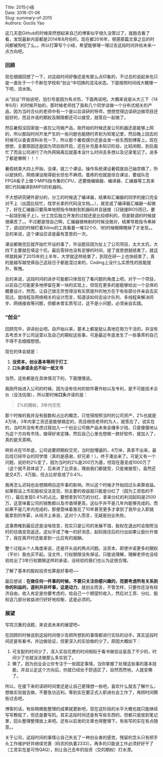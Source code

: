 Title: 2015小结  
Date: 2016-01-06  
Slug: summary-of-2015  
Authors: Goclis Yao  

这几天逛Github的时候突然想起来自己的博客似乎很久没管过了，就跑去看了看，发现最新内容都是2014年8月份的，现在都2016年，顿感那篇文章之后的时间都被狗吃了么。。所以打算写个小结，希望能够理一理过去这段时间并给未来一点方向吧。

### 回顾
现在细细回想了一下，对这段时间好像还是有那么点印象的，不过总的说起来也只是一直处于一个不断在学校和”创业“中切换的混沌状态。下面按照时间线大概理一下吧，流水账。

从”创业“开始说吧，加引号是因为有点伤，下面再说吧。大概来说是从大三下（14年6月）的时候开始的，那时候老师找了我和几个同学谈做一个分布式相关的产品，因为当时合伙的老师中有一个是以后读研的导师，想想觉得边读研边做项目还挺好的，而且许诺的期权及期限都还可以接受，就答应一起做了。

然后暑假没回家就一直在公司做产品，刚开始的时候还是公司机器还是能够上网的，所以那段时间开发产生的一些问题也能随时弄到为知笔记里，然后晚上回去的时候可以查查资料补充一下，所以那个暑假偶尔还是会发一些东西到博客上。现在想想，主要原因还是因为项目刚开启，还在补充基本知识阶段，比较闲暇，到后面忙了而且公司进行了内外网隔离后就基本没什么时间去多想以及记录笔记了。说多了都是懒啊！！！

暑假结束大四上开始，没课，就三个课设，操作系统课设暑假就自己抽空搞了，所以挺快的，网络课设拖得挺长但也不麻烦。蛋疼的也就是综合课设，要组队在FPGA板子上做个MIPS指令集的CPU，还要做编辑器、编译器、汇编器等工具来把C代码编译到MIPS的机器码。

不大想研究硬件部分的，分工的时候选了编译器，结果和汇编器的同学的接口完全对不上（出国比较忙，找学长拿的代码没文档。。），就变成了编译器汇编器一起做了，好在汇编器只要简单地把指令映射到机器码并且链接（只链接BIOS而已，要一起烧到板子上）。分工完后独立开发的过程还是比较顺利的，但是联调的时候就很痛苦了。。不过都是怪自己啊，汇编器做映射的时候没做对，结果导致指令串掉了，调试的时候盯着Xilinx的工具看着一堆32个0、1的时候眼睛瞎掉了才发现。。总的来说，这个课设应该是最有意思的一次。

课设都做完后就开始忙毕设的事了，毕设题目因为扯上了公司项目，太大太坑，大四下主要就在填这个坑，最后答辩也没有足够的时间，提了提思想就结束了。就这样就耗掉了2015年的上半年，大学就这样结束了，到现在研一上也快结束了，真的是越写越觉得自己这段日子都是混过来的，Coding上没什么实质性的技能提升，惭愧。

总的来说，这段时间的进步可能都只体现在了看问题的角度上吧。对于一个项目，以前自己可能更多地停留在某一块的实现上，但现在更多的是能够给出一个总体的概要设计。然而，让自己很无奈觉得没有实质提升的地方在于有些部分并亲自去实现过。就线程及网络相关的设计而言，知道该如何去设计队列、多线程来解决同步、网络接收等问题，但都未曾实质写过，这不是小问题，必须亲自实践。

### “创业”
回顾完毕，讲讲创业吧。自开始以来，基本上都是挺认真地在努力干活的，并没有去考虑关于公司运营以及自己的期权这些事，可是最近年底发生了一些事弄的自己不得不去细细想想。

现在的体会就是：

1. **没资本，创业基本等同于打工**
2. **口头承诺永远不如一纸文书**

当然，这些都是在具体情况下的，下面慢慢说。

我刚开始进入公司的时候，因为没有任何的软件著作权以及专利，是不可能技术合伙（没法估值），所以那时候**口头**许诺的是：

> 2%的期权，3年内交完

那个时候的我并没有股数和占比的概念，只觉得按照当时的公司资产，2%也就是4万块，3年内拿工资还是能够搞定的，而且相信老师的为人，就答应了。说实在的，当时并没有考虑过我加入一个创业公司做产品未来会赚多少钱，只是傻傻地认为这个方向有市场，做得好肯定赚，然后自己心里也想做一款好软件，就加入了，真的是天真啊。

转折点在15年底，公司说要把期权交完，当时挺懵逼的，4万块，真拿不出来，最后找已经毕业的同学借（真的是感谢，好兄弟！），终于凑出来了。可是又有一个问题，说好的2%变了，因为当时的2%是200万为基，但现在基变成1000万了（这个就不具体说了，后来进了比资金，理由我们都接受，只是难接受），虽然还是交4万，4万股，但占比却变成了0.4%。

我再怎么迟钝也会想搞明白这件事的影响，所以这个时候才开始回过头来算收益。如果假设上市前股权没法变现，则主要的收益就只能是分红了（因为工资低的不行），最后发现0.4%的占比，要想拿到10万的分红，拿来分红的利润起码是2500万，这意味着公司的销售额以及市值得更高，这似乎并不是几年内能够完成的。而如果不是几年内完成的，那便意味着我花了10年甚至更多才拿到了我毕业入职就能拿到的年薪，从经济上来说，这对个人而言，无疑是创业失败。

这事商榷到最后还是没啥改变，现实只是公司的发展不错，股权在退出时会按照当时的估值变现返还。这似乎成了唯一的好消息，起码我往后的付出如果让股价升值了，我在离开时还能拿到一比应有的报酬。

整个过程从个人角度来说，还是开头说的两点问题。没资本，即使许诺更多的期权（平价）我也买不起。没文件，行权期限没有保证。只能说理解，理解老师也没经验给出了3年行权期限这样的承诺，没经验的我们也认为这很合理。

了解了基本的股权投资也算是好事吧~~

最后想说：**在做任何一件事的时候，不要只关注你感兴趣的，而要考虑所有关系到你的利益的，逐利并非坏事，这是动力**。就创业而言，不管怎样，只要你还没有经济自由，收入肯定是你要考虑的，给自己一个期望的收入，然后对工资、分红、股权这几部分收益进行好好地权衡，这是必须的。

### 展望
写完沉重的话题，来说说未来的展望吧~

在回顾的时候说到这段时间很少去把所想到的事情都进行实际的动手。其实这段时间还是有看书，并边做验证，但更深入的实验做的少了。原因大概如下：

1. 可支配的时间少了，深入实验花费的时间相较于看书做验证是高了不少的，时间少了也就没法做那么多实验了。
2. 懒了。因为创业会让你专注于一些固定事情，当你掌握了处理这些事的基本技能，并且认定这个方向后，你就已经处于舒适区了，自然而然地，人就变懒了。

所以，在接下来的读研时间里还是让自己更理想一些吧，喜欢什么就去了解什么，想做实验就去做，不要急功近利。等到实在要正式入职进社会工作了，再把时间腾些过去吧。

博客的话，有些稍微能整理的成果就更新吧，现在这阶段的水平大概也就只能继续写写教程了，但还是要写的。其实这段时间还是有写些东西的，但都只是放到笔记里，回头整理整理放上来吧。还有以前发的文章也得整理下，有些写的实在有点随意。。

关于公司，这段时间的事情让自己失去了一种创业者的感觉，残留的念头只有把手头工作维护好并继续完善（码农的执着2333）。再多的只能说工作必须好好干了（工资实在是可怜QAQ），别让自己去年的投资（交的期权）打水漂。


